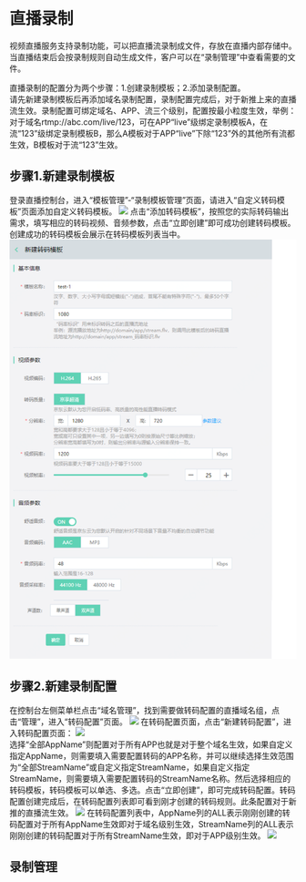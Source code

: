 # 直播录制


视频直播服务支持录制功能，可以把直播流录制成文件，存放在直播内部存储中。当直播结束后会按录制规则自动生成文件，客户可以在“录制管理”中查看需要的文件。

直播录制的配置分为两个步骤：1.创建录制模板；2.添加录制配置。   
请先新建录制模板后再添加域名录制配置，录制配置完成后，对于新推上来的直播流生效。录制配置可绑定域名、APP、流三个级别，配置按最小粒度生效，举例：对于域名rtmp://abc.com/live/123，可在APP“live”级绑定录制模板A，在流“123”级绑定录制模板B，那么A模板对于APP“live”下除“123”外的其他所有流都生效，B模板对于流“123”生效。

## 步骤1.新建录制模板

登录直播控制台，进入“模板管理”-“录制模板管理”页面，请进入“自定义转码模板”页面添加自定义转码模板。
![](https://github.com/jdcloudcom/cn/blob/cn-Video-on-Demand/image/live-video/10%E6%96%B0%E5%BB%BA%E8%BD%AC%E7%A0%81%E6%A8%A1%E6%9D%BF.png)
点击“添加转码模板”，按照您的实际转码输出需求，填写相应的转码视频、音频参数，点击“立即创建”即可成功创建转码模板。创建成功的转码模板会展示在转码模板列表当中。  
![](https://github.com/jdcloudcom/cn/blob/cn-Video-on-Demand/image/live-video/11%E6%96%B0%E5%BB%BA%E8%BD%AC%E7%A0%81%E6%A8%A1%E6%9D%BF.png) 

## 步骤2.新建录制配置  

在控制台左侧菜单栏点击“域名管理”，找到需要做转码配置的直播域名组，点击“管理”，进入“转码配置”页面。
![](https://github.com/jdcloudcom/cn/blob/cn-Video-on-Demand/image/live-video/12%E6%96%B0%E5%BB%BA%E8%BD%AC%E7%A0%81%E9%85%8D%E7%BD%AE.png)
在转码配置页面，点击“新建转码配置”，进入转码配置页面：
![](https://github.com/jdcloudcom/cn/blob/cn-Video-on-Demand/image/live-video/13%E6%96%B0%E5%BB%BA%E8%BD%AC%E7%A0%81%E9%85%8D%E7%BD%AE.png)  
选择“全部AppName”则配置对于所有APP也就是对于整个域名生效，如果自定义指定AppName，则需要填入需要配置转码的APP名称，并可以继续选择生效范围为“全部StreamName”或自定义指定StreamName，如果自定义指定StreamName，则需要填入需要配置转码的StreamName名称。然后选择相应的转码模板，转码模板可以单选、多选。点击“立即创建”，即可完成转码配置。转码配置创建完成后，在转码配置列表即可看到刚才创建的转码规则。此条配置对于新推的直播流生效。
![](https://github.com/jdcloudcom/cn/blob/cn-Video-on-Demand/image/live-video/14%E6%96%B0%E5%BB%BA%E8%BD%AC%E7%A0%81%E9%85%8D%E7%BD%AE.png) 
在转码配置列表中，AppName列的ALL表示刚刚创建的转码配置对于所有AppName生效即对于域名级别生效，StreamName列的ALL表示刚刚创建的转码配置对于所有StreamName生效，即对于APP级别生效。
![](https://github.com/jdcloudcom/cn/blob/cn-Video-on-Demand/image/live-video/15%E6%96%B0%E5%BB%BA%E8%BD%AC%E7%A0%81%E9%85%8D%E7%BD%AE.png)   

## 录制管理  

